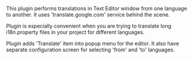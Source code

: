 This plugin performs translations in Text Editor window from one language to another. It uses 'translate.google.com' service behind the scene.

Plugin is especially convenient when you are trying to translate long i18n.property files in your project for different languages.

Plugin adds 'Translate' item into popup menu for the editor. It also have separate configuration screen for selecting 'from' and 'to' languages.